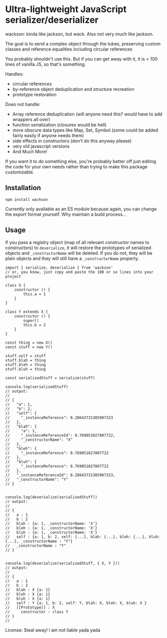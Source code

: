 # Ultra-lightweight JavaScript serializer/deserializer

wackson: kinda like jackson, but wack. Also not very much like jackson.

The goal is to send a complex object through the tubes, preserving custom classes and reference equalities including circular references

You probably shouldn't use this. But if you can get away with it, it is < 100 lines of vanilla JS, so that's something.

Handles:
  - circular references
  - by-reference object deduplication and structure recreation
  - prototype restoration

Does not handle:
  - Array reference deduplication (will anyone need this? would have to add wrappers all over)
  - function serialization (closures would be hell)
  - more obscure data types like Map, Set, Symbol (some could be added fairly easily if anyone needs them)
  - side effects in constructors (don't do this anyway please)
  - very old javascript versions
  - And Much More!

If you want it to do something else, you're probably better off just editing the code for your own needs rather than trying to make this package customizable.


## Installation

`npm install wackson`

Currently only available as an ES module because again, you can change the export format yourself. Why maintain a build process...

## Usage

If you pass a registry object (map of all relevant constructor names to constructors) to `deserialize`, it will restore the prototypes of serialized objects and `_constructorName` will be deleted. If you do not, they will be plain objects and they will still have a `_constructorName` property.

```
import { serialize, deserialize } from 'wackson'
// or, you know, just copy and paste the 100 or so lines into your project

class X {
    constructor () {
        this.a = 1
    }
}

class Y extends X {
    constructor () {
        super()
        this.b = 2
    }
}

const thing = new X()
const stuff = new Y()

stuff.self = stuff
stuff.blah = thing
stuff.bleh = thing
stuff.bluh = thing

const serializedStuff = serialize(stuff)

console.log(serializedStuff)
// output:
//
// {
//   "a": 1,
//   "b": 2,
//   "self": {
//     "_instanceReference": 0.28643731385907323
//   },
//   "blah": {
//     "a": 1,
//     "_instanceReferenceId": 0.769051027807722,
//     "_constructorName": "X"
//   },
//   "bleh": {
//     "_instanceReference": 0.769051027807722
//   },
//   "bluh": {
//     "_instanceReference": 0.769051027807722
//   },
//   "_instanceReferenceId": 0.28643731385907323,
//   "_constructorName": "Y"
// }


console.log(deserialize(serializedStuff))
// output:
//
// {
//   a : 1
//   b : 2
//   blah : {a: 1, _constructorName: 'X'}
//   bleh : {a: 1, _constructorName: 'X'}
//   bluh : {a: 1, _constructorName: 'X'}
//   self : {a: 1, b: 2, self: {...}, blah: {...}, bleh: {...}, bluh: {...}, _constructorName : "Y"}
//   _constructorName : "Y"
// }


console.log(deserialize(serializedStuff, { X, Y }))
// output:
//
// {
//   a : 1
//   b : 2
//   blah : X {a: 1}
//   bleh : X {a: 1}
//   bluh : X {a: 1}
//   self : Y {a: 1, b: 2, self: Y, blah: X, bleh: X, bluh: X }
//   [[Prototype]] : X
//     constructor : class Y
// }
// 

```

License: Steal away! I am not liable yada yada

